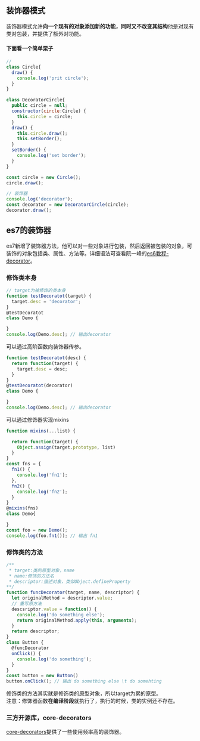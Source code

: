 ## 装饰器模式
装饰器模式允许**向一个现有的对象添加新的功能，同时又不改变其结构**他是对现有类对包装，并提供了额外对功能。

#### 下面看一个简单栗子
```js
// 
class Circle{
  draw() {
    console.log('prit circle');
  }
}

class DecoratorCircle{
  public circle = null;
  constructor(circle:Circle) {
    this.circle = circle;
  }
  draw() {
    this.circle.draw();
    this.setBorder();
  }
  setBorder() {
    console.log('set border');
  }
}

const circle = new Circle();
circle.draw();

// 装饰器
console.log('decorator');
const decorator = new DecoratorCircle(circle);
decorator.draw();
```

## es7的装饰器
es7新增了装饰器方法，他可以对一些对象进行包装，然后返回被包装的对象，可装饰的对象包括类、属性、方法等。详细语法可查看阮一峰的[es6教程-decorator](https://es6.ruanyifeng.com/#docs/decorator)。  

### 修饰类本身
```js
// target为被修饰的类本身
function testDecoratot(target) {
  target.desc = 'decorator';
}
@testDecoratot
class Demo {

}
console.log(Demo.desc); // 输出decorator
```
可以通过高阶函数向装饰器传参。

```js
function testDecoratot(desc) {
  return function(target) {
    target.desc = desc;
  }
}
@testDecoratot(decorator)
class Demo {

}
console.log(Demo.desc); // 输出decorator
```
可以通过修饰器实现mixins
```js
function mixins(...list) {

  return function(target) {
    Object.assign(target.prototype, list)
  }
}
const fns = {
  fn1() {
    console.log('fn1');
  },
  fn2() {
    console.log('fn2');
  }
}
@mixins(fns)
class Demo{

}
const foo = new Demo();
console.log(foo.fn1()); // 输出 fn1
```
### 修饰类的方法
```js
/**
 * target:类的原型对象，name
 * name:修饰的方法名
 * descriptor:描述对象，类似Object.defineProperty
**/
function funcDecorator(target, name, descriptor) {
  let originalMethod = descriptor.value;
  // 重写原方法
  descsriptor.value = function() {
    console.log('do something else');
    return originalMethod.apply(this, arguments);
  }
  return descriptor;
}
class Button {
  @funcDecorator
  onClick() {
    console.log('do something');
  }
}
const button = new Button()
button.onClick(); // 输出 do something else \t do somehting
```
修饰类的方法其实就是修饰类的原型对象，所以target为累的原型。  
注意：修饰器函数**在编译阶段**就执行了，执行的时候，类的实例还不存在。

### 三方开源库，core-decorators
[core-decorators](https://github.com/jayphelps/core-decorators.js)提供了一些使用频率高的装饰器。
